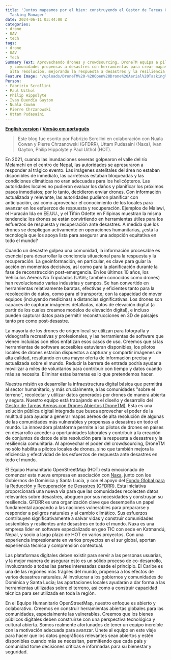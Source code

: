 ```yaml
---
title: 'Juntos mapeamos por el bien: construyendo el Gestor de Tareas Open Drone Aerial
  Tasking Manager'
date: 2024-06-11 03:44:00 Z
categories:
- drone
- UAV
- tech
tags:
- drone
- UAV
- Tech
Summary Text: Aprovechando drones y crowdsourcing, DroneTM equipa a pilotos locales
  y comunidades propensas a desastres con herramientas para crear mapas aéreos de
  alta resolución, mejorando la respuesta a desastres y la resiliencia comunitaria.
Feature Image: "/uploads/DroneTM%20-%20Open%20Drone%20Aerial%20Tasking%20Manager.jpg"
Person:
- Fabrizio Scrollini
- Paul Uithol
- Philip Hippolyte
- Ivan Buendía Gayton
- Nuala Cowan
- Pierre Chrzanowski
- Uttam Pudasaini
---
```


**[English version](https://www.hotosm.org/updates/together-we-map-for-good-building-the-open-drone-aerial-tasking-manager/) / [Versão em português](https://www.hotosm.org/updates/juntos-mapeamos-para-o-bem-construindo-o-open-drone-aerial-tasking-manager/)**

> Este blog fue escrito por Fabrizio Scrollini en colaboración con Nuala Cowan y Pierre Chrzanowski (GFDRR), Uttam Pudasaini (Naxa), Ivan Gayton, Philip Hippolyte y Paul Uithol (HOT).

En 2021, cuando las inundaciones severas golpearon el valle del río Melamchi en el centro de Nepal, las autoridades se apresuraron a responder al trágico evento. Las imágenes satelitales del área no estaban disponibles de inmediato, las carreteras estaban bloqueadas y las condiciones climáticas no eran adecuadas para los helicópteros. Las autoridades locales no pudieron evaluar los daños y planificar los próximos pasos inmediatos; por lo tanto, decidieron enviar drones. Con información actualizada y relevante, las autoridades pudieron planificar con anticipación, así como aprovechar el conocimiento de los locales para avanzar en los esfuerzos de respuesta y recuperación. Ejemplos de Malawi, el Huracán Ida en EE.UU., y el Tifón Odette en Filipinas muestran la misma tendencia: los drones se están convirtiendo en herramientas útiles para los esfuerzos de respuesta y recuperación ante desastres. A medida que los drones se despliegan activamente en operaciones humanitarias, ¿está la tecnología que los apoya lista para asegurar una adopción equitativa en todo el mundo?

Cuando un desastre golpea una comunidad, la información procesable es esencial para desarrollar la conciencia situacional para la respuesta y la recuperación. La geoinformación, en particular, es clave para guiar la acción en momentos decisivos, así como para la planificación durante la fase de reconstrucción post-emergencia. En los últimos 10 años, los Vehículos Aéreos No Tripulados (UAVs; también conocidos como drones) han revolucionado varias industrias y campos. Se han convertido en herramientas relativamente baratas, efectivas y eficientes tanto para la recolección de datos, como para el transporte; con la capacidad de mover equipos (incluyendo medicinas) a distancias significativas. Los drones son capaces de capturar imágenes detalladas, datos de elevación digital (a partir de los cuales creamos modelos de elevación digital), e incluso pueden capturar datos para permitir reconstrucciones en 3D de paisajes tanto pre como post-desastre.

La mayoría de los drones de origen local se utilizan para fotografía y videografía recreativas y profesionales, y las herramientas de software que vienen incluidas con ellos enfatizan esos casos de uso. Creemos que si las herramientas de software accesibles estuvieran disponibles, los pilotos locales de drones estarían dispuestos a capturar y compartir imágenes de alta calidad, resultando en una mayor oferta de información precisa y actualizada sobre el mundo. Reducir la barrera de entrada podría ayudar a movilizar a miles de voluntarios para contribuir con tiempo y datos cuando más se necesita. Eliminar estas barreras es lo que pretendemos hacer.

Nuestra misión es desarrollar la infraestructura digital básica que permitirá al sector humanitario, y más crucialmente, a las comunidades "sobre el terreno", recolectar y utilizar datos generados por drones de manera abierta y segura. Nuestro equipo está trabajando en el diseño y desarrollo del [Gestor de Tareas Aéreas con Drones Abiertos (DroneTM)](https://www.hotosm.org/tech-suite/drone-tasking-manager/). Esta es una solución pública digital integrada que busca aprovechar el poder de la multitud para ayudar a generar mapas aéreos de alta resolución de algunas de las comunidades más vulnerables y propensas a desastres en todo el mundo. La innovadora plataforma permite a los pilotos de drones en países en desarrollo acceder a oportunidades laborales y contribuir a la creación de conjuntos de datos de alta resolución para la respuesta a desastres y la resiliencia comunitaria. Al aprovechar el poder del crowdsourcing, DroneTM no sólo habilita a pilotos locales de drones, sino que también mejora la eficiencia y efectividad de los esfuerzos de respuesta ante desastres en todo el mundo.

El Equipo Humanitario OpenStreetMap (HOT) está emocionado de comenzar esta nueva empresa en asociación con [Naxa](https://naxa.com.np/), junto con los Gobiernos de Dominica y Santa Lucía, y con el apoyo del [Fondo Global para la Reducción y Recuperación de Desastres (GFDRR)](https://www.gfdrr.org/en). Esta iniciativa proporcionará una nueva vía para que las comunidades recolecten datos relevantes sobre desastres, aboguen por sus necesidades y construyan su resiliencia. GFDRR es una organización clave que desempeña un papel fundamental apoyando a las naciones vulnerables para prepararse y responder a peligros naturales y al cambio climático. Sus esfuerzos contribuyen significativamente a salvar vidas y construir comunidades sostenibles y resilientes ante desastres en todo el mundo. Naxa es una empresa líder en software especializado en geo TIC con sede en Katmandú, Nepal, y socio a largo plazo de HOT en varios proyectos. Con una experiencia impresionante en varios proyectos en el sur global, aportan experiencia técnica y comprensión contextual.

Las plataformas digitales deben existir para servir a las personas usuarias, y la mejor manera de asegurar esto es un sólido proceso de co-desarrollo, involucrando a todas las partes interesadas desde el principio. El Caribe es una de las regiones más frágiles del mundo, propensa a los efectos de varios desastres naturales. Al involucrar a los gobiernos y comunidades de Dominica y Santa Lucía; las aportaciones locales ayudarán a dar forma a las herramientas utilizadas sobre el terreno, así como a construir capacidad técnica para ser utilizada en toda la región.

En el Equipo Humanitario OpenStreetMap, nuestro enfoque es abierto y colaborativo. Creemos en construir herramientas abiertas globales para las comunidades, especialmente las vulnerables. Creemos que los bienes públicos digitales deben construirse con una perspectiva tecnológica y cultural abierta. Somos realmente afortunados de tener un equipo increíble con la motivación adecuada para avanzar. Únete al equipo en este viaje para hacer que los datos geográficos relevantes sean abiertos y estén disponibles cuando más se necesitan, permitiendo que cada país y comunidad tome decisiones críticas e informadas para su bienestar y seguridad.